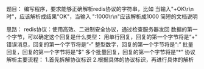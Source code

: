 题目：
编写程序，要求能够正确解析redis协议的字符串，比如
当输入"+OK\r\n时"，应该解析成结果"OK"，当输入
":1000\r\n"应该解析成1000
简短的文档说明

思路：
redis协议：使用高效、二进制安全协议，通过检查服务器发回
数据的第一个字节，可以确定这个回复是什么类型：
    用单行回复，回复的第一个字节将是“+”
    错误消息，回复的第一个字节将是“-”
    整型数字，回复的第一个字节将是“:”
    批量回复，回复的第一个字节将是“$”
    多个批量回复，回复的第一个字节将是“*”
协议解析主要流程：
    1.首先拆解协议标识
    2.根据具体的协议标识，再进行具体的解析


